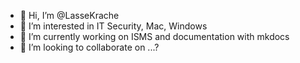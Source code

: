 - 👋 Hi, I’m @LasseKrache
- 👀 I’m interested in IT Security, Mac, Windows
- 🌱 I’m currently working on ISMS and documentation with mkdocs
- 💞️ I’m looking to collaborate on ...?


<!---
LasseKrache/LasseKrache is a ✨ special ✨ repository because its `README.md` (this file) appears on your GitHub profile.
You can click the Preview link to take a look at your changes.
--->
